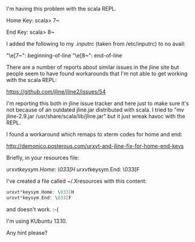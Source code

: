 I'm having this problem with the scala REPL.

Home Key:
scala> 7~

End Key:
scala> 8~

I added the following to my .inputrc (taken from /etc/inputrc) to no avail:

"\e[7~": beginning-of-line
"\e[8~": end-of-line

There are a number of reports about similar issues in the jline site but people seem to have found workarounds that I'm not able to get working with the scala REPL:

https://github.com/jline/jline2/issues/54

I'm reporting this both in jline issue tracker and here just to make sure it's not because of an outdated jline.jar distributed with scala. I tried to "mv jline-2.9.jar /usr/share/scala/lib/jline.jar" but it just wreak havoc with the REPL.

I found a workaround which remaps to xterm codes for home and end:

http://demonico.posterous.com/urxvt-and-jline-fix-for-home-end-keys

Briefly, in your resources file:

urxvt*keysym.Home: \033[H
urxvt*keysym.End: \033[F



I've created a file called ~/.Xresources with this content:
```scala
urxvt*keysym.Home: \033[H
urxvt*keysym.End: \033[F
```
and doesn't work.  :-(

I'm using KUbuntu 13.10.

Any hint please?
